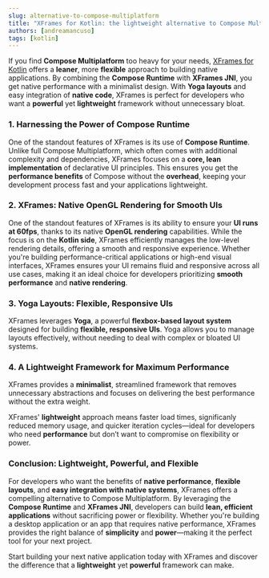 ```yaml
---
slug: alternative-to-compose-multiplatform
title: "XFrames for Kotlin: the lightweight alternative to Compose Multiplatform"
authors: [andreamancuso]
tags: [kotlin]
---
```


If you find **Compose Multiplatform** too heavy for your needs, [XFrames for Kotlin](https://github.com/xframes-project/xframes-kotlin) offers a **leaner**, more **flexible** approach to building native applications. By combining the **Compose Runtime** with **XFrames JNI**, you get native performance with a minimalist design. With **Yoga layouts** and easy integration of **native code**, XFrames is perfect for developers who want a **powerful** yet **lightweight** framework without unnecessary bloat.

<!-- truncate -->

### 1. Harnessing the Power of Compose Runtime

One of the standout features of XFrames is its use of **Compose Runtime**. Unlike full Compose Multiplatform, which often comes with additional complexity and dependencies, XFrames focuses on a **core, lean implementation** of declarative UI principles. This ensures you get the **performance benefits** of Compose without the **overhead**, keeping your development process fast and your applications lightweight.

### 2. XFrames: Native OpenGL Rendering for Smooth UIs

One of the standout features of XFrames is its ability to ensure your **UI runs at 60fps**, thanks to its native **OpenGL rendering** capabilities. While the focus is on the **Kotlin side**, XFrames efficiently manages the low-level rendering details, offering a smooth and responsive experience. Whether you're building performance-critical applications or high-end visual interfaces, XFrames ensures your UI remains fluid and responsive across all use cases, making it an ideal choice for developers prioritizing **smooth performance** and **native rendering**.

### 3. Yoga Layouts: Flexible, Responsive UIs

XFrames leverages **Yoga**, a powerful **flexbox-based layout system** designed for building **flexible, responsive UIs**. Yoga allows you to manage layouts effectively, without needing to deal with complex or bloated UI systems.

### 4. A Lightweight Framework for Maximum Performance

XFrames provides a **minimalist**, streamlined framework that removes unnecessary abstractions and focuses on delivering the best performance without the extra weight.

XFrames' **lightweight** approach means faster load times, significanly reduced memory usage, and quicker iteration cycles—ideal for developers who need **performance** but don’t want to compromise on flexibility or power.

### Conclusion: Lightweight, Powerful, and Flexible

For developers who want the benefits of **native performance**, **flexible layouts**, and **easy integration with native systems**, XFrames offers a compelling alternative to Compose Multiplatform. By leveraging the **Compose Runtime** and **XFrames JNI**, developers can build **lean, efficient applications** without sacrificing power or flexibility. Whether you're building a desktop application or an app that requires native performance, XFrames provides the right balance of **simplicity** and **power**—making it the perfect tool for your next project.

Start building your next native application today with XFrames and discover the difference that a **lightweight** yet **powerful** framework can make.
